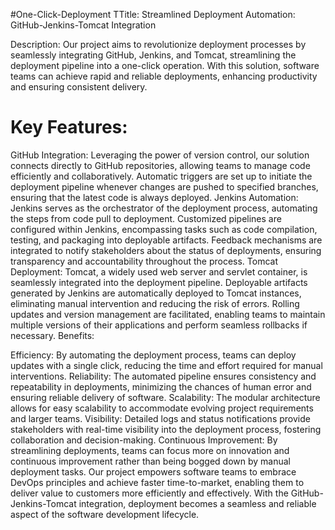 #One-Click-Deployment
TTitle: Streamlined Deployment Automation: GitHub-Jenkins-Tomcat Integration

Description:
Our project aims to revolutionize deployment processes by seamlessly integrating GitHub, Jenkins, and Tomcat, streamlining the deployment pipeline into a one-click operation. With this solution, software teams can achieve rapid and reliable deployments, enhancing productivity and ensuring consistent delivery.

# Key Features:

GitHub Integration:
Leveraging the power of version control, our solution connects directly to GitHub repositories, allowing teams to manage code efficiently and collaboratively.
Automatic triggers are set up to initiate the deployment pipeline whenever changes are pushed to specified branches, ensuring that the latest code is always deployed.
Jenkins Automation:
Jenkins serves as the orchestrator of the deployment process, automating the steps from code pull to deployment.
Customized pipelines are configured within Jenkins, encompassing tasks such as code compilation, testing, and packaging into deployable artifacts.
Feedback mechanisms are integrated to notify stakeholders about the status of deployments, ensuring transparency and accountability throughout the process.
Tomcat Deployment:
Tomcat, a widely used web server and servlet container, is seamlessly integrated into the deployment pipeline.
Deployable artifacts generated by Jenkins are automatically deployed to Tomcat instances, eliminating manual intervention and reducing the risk of errors.
Rolling updates and version management are facilitated, enabling teams to maintain multiple versions of their applications and perform seamless rollbacks if necessary.
Benefits:

Efficiency: By automating the deployment process, teams can deploy updates with a single click, reducing the time and effort required for manual interventions.
Reliability: The automated pipeline ensures consistency and repeatability in deployments, minimizing the chances of human error and ensuring reliable delivery of software.
Scalability: The modular architecture allows for easy scalability to accommodate evolving project requirements and larger teams.
Visibility: Detailed logs and status notifications provide stakeholders with real-time visibility into the deployment process, fostering collaboration and decision-making.
Continuous Improvement: By streamlining deployments, teams can focus more on innovation and continuous improvement rather than being bogged down by manual deployment tasks.
Our project empowers software teams to embrace DevOps principles and achieve faster time-to-market, enabling them to deliver value to customers more efficiently and effectively. With the GitHub-Jenkins-Tomcat integration, deployment becomes a seamless and reliable aspect of the software development lifecycle.

